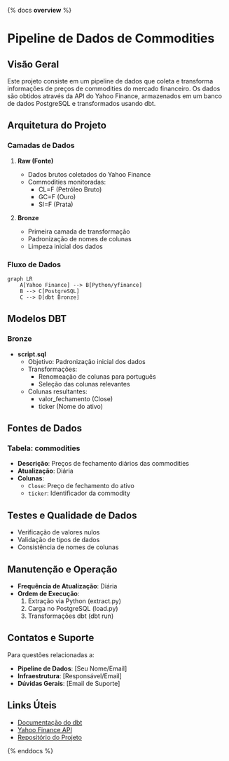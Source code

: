{% docs __overview__ %}

# Pipeline de Dados de Commodities

## Visão Geral
Este projeto consiste em um pipeline de dados que coleta e transforma informações de preços de commodities do mercado financeiro. Os dados são obtidos através da API do Yahoo Finance, armazenados em um banco de dados PostgreSQL e transformados usando dbt.

## Arquitetura do Projeto

### Camadas de Dados
1. **Raw (Fonte)**
   - Dados brutos coletados do Yahoo Finance
   - Commodities monitoradas:
     - CL=F (Petróleo Bruto)
     - GC=F (Ouro)
     - SI=F (Prata)

2. **Bronze**
   - Primeira camada de transformação
   - Padronização de nomes de colunas
   - Limpeza inicial dos dados

### Fluxo de Dados
```mermaid
graph LR
    A[Yahoo Finance] --> B[Python/yfinance]
    B --> C[PostgreSQL]
    C --> D[dbt Bronze]
```

## Modelos DBT

### Bronze
- **script.sql**
  - Objetivo: Padronização inicial dos dados
  - Transformações:
    - Renomeação de colunas para português
    - Seleção das colunas relevantes
  - Colunas resultantes:
    - valor_fechamento (Close)
    - ticker (Nome do ativo)

## Fontes de Dados

### Tabela: commodities
- **Descrição**: Preços de fechamento diários das commodities
- **Atualização**: Diária
- **Colunas**:
  - `Close`: Preço de fechamento do ativo
  - `ticker`: Identificador da commodity

## Testes e Qualidade de Dados
- Verificação de valores nulos
- Validação de tipos de dados
- Consistência de nomes de colunas

## Manutenção e Operação
- **Frequência de Atualização**: Diária
- **Ordem de Execução**:
  1. Extração via Python (extract.py)
  2. Carga no PostgreSQL (load.py)
  3. Transformações dbt (dbt run)

## Contatos e Suporte
Para questões relacionadas a:
- **Pipeline de Dados**: [Seu Nome/Email]
- **Infraestrutura**: [Responsável/Email]
- **Dúvidas Gerais**: [Email de Suporte]

## Links Úteis
- [Documentação do dbt](https://docs.getdbt.com/)
- [Yahoo Finance API](https://pypi.org/project/yfinance/)
- [Repositório do Projeto](link-do-seu-repositorio)

{% enddocs %}